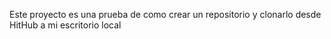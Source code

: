 Este proyecto es una prueba de como crear un repositorio y clonarlo desde HitHub a mi escritorio local